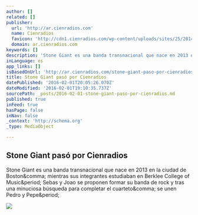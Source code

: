 ```yaml
---
author: []
related: []
publisher:
  url: 'http://ar.cienradios.com'
  name: Cienradios
  favicon: 'http://cdn1.cienradios.com/wp-content/uploads/sites/25/2014/07/fav-icon.png'
  domain: ar.cienradios.com
keywords: []
description: 'Stone Giant es una banda transnacional que nace en 2013 en la ciudad de Boston, mientras sus integrantes estudiaban en Berklee College of Music. Sebas y Joao se proponen formar su banda de rock y tras una minuciosa búsqueda para completar el cuarteto, se unen Pedro y Pepe.'
inLanguage: es
app_links: []
isBasedOnUrl: 'http://ar.cienradios.com/stone-giant-paso-por-cienradios/'
title: Stone Giant pasó por Cienradios
datePublished: '2016-02-01T20:05:26.070Z'
dateModified: '2016-02-01T19:10:35.737Z'
sourcePath: _posts/2016-02-01-stone-giant-paso-por-cienradios.md
published: true
inFeed: true
hasPage: false
inNav: false
_context: 'http://schema.org'
_type: MediaObject

---
```

<article style=""><h1>Stone Giant pasó por Cienradios</h1><p>Stone Giant es una banda transnacional que nace en 2013 en la ciudad de Boston&amp;comma; mientras sus integrantes estudiaban en Berklee College of Music&amp;period; Sebas y Joao se proponen formar su banda de rock y tras una minuciosa búsqueda para completar el cuarteto&amp;comma; se unen Pedro y Pepe&amp;period;</p><img src="http://cdn1.cienradios.com/wp-content/uploads/sites/25/2016/01/StoneGiant1.jpg" /></article>
